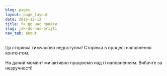 ```yaml
---
blog: pages
layout: page_layout
date: 2016-12-12
title: Як до нас прийти
slug: jak-do-nas-prijti
nav_tab: about
---
```


<p class="lead">Ця сторінка тимчасово недоступна! Сторінка в процесі наповнення контентом.</p>

На даний момент ми активно працюємо над її наповненням. Вибачте за незручності!
